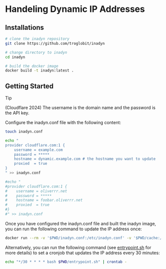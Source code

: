 # Handeling Dynamic IP Addresses

## Installations

```bash
# clone the inadyn repository
git clone https://github.com/troglobit/inadyn

# change directory to inadyn
cd inadyn

# build the docker image
docker build -t inadyn:latest .
```

## Getting Started

> [!Tip]
> (Cloudflare 2024) The username is the domain name and the password is the API key.

Configure the inadyn.conf file with the following content:

```bash
touch inadyn.conf

echo "
provider cloudflare.com:1 {
    username = example.com
    password = *****
    hostname = dynamic.example.com # the hostname you want to update
    proxied  = true
}
" >> inadyn.conf

#echo "
#provider cloudflare.com:1 {
#    username = oliverrr.net
#    password = *****
#    hostname = foobar.oliverrr.net
#    proxied  = true
#}
#" >> inadyn.conf
```

Once you have configured the inadyn.conf file and built the inadyn image, you can run the following command to update the IP address once:

```bash
docker run --rm -v '$PWD/inadyn.conf:/etc/inadyn.conf' -v '$PWD/cache:/var/cache/inadyn' inadyn:latest -1 --cache-dir=/var/cache/inadyn > /dev/null 2>&1
```

Alternatively, you can run the following command (see [entrypoint.sh](./entrypoint.sh) for more details) to set a cronjob that updates the IP address every 30 minutes:

```bash
echo "*/30 * * * * bash $PWD/entrypoint.sh" | crontab -
```
